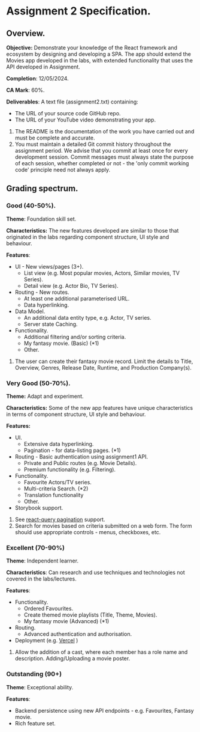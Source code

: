 # Assignment 2 Specification.

## Overview.

__Objective:__ Demonstrate your knowledge of the React framework and ecosystem by designing and developing a SPA. The app should extend the Movies app developed in the labs, with extended functionality that uses the API developed in Assignment.

__Completion__: 12/05/2024.

__CA Mark__: 60%.

__Deliverables__:
A text file (assignment2.txt) containing:

+ The URL of your source code GitHub repo.
+ The URL of your YouTube video demonstrating your app.

1. The README is the documentation of the work you have carried out and must be complete and accurate.
1. You must maintain a detailed Git commit history throughout the assignment period. We advise that you commit at least once for every development session. Commit messages must always state the purpose of each session, whether completed or not - the 'only commit working code' principle need not always apply.

## Grading spectrum.

### Good (40-50%).
__Theme__: Foundation skill set.

__Characteristics:__ The new features developed are similar to those that originated in the labs regarding component structure, UI style and behaviour.

__Features__:

+ UI - New views/pages (3+).
     + List view (e.g. Most popular movies, Actors, Similar movies, TV Series).
     + Detail view (e.g. Actor Bio, TV Series).
+ Routing - New routes.
     + At least one additional parameterised URL.
     + Data hyperlinking.
+ Data Model.
     + An additional data entity type, e.g. Actor, TV series.
     + Server state Caching.
+ Functionality.
     + Additional filtering and/or sorting criteria.
     + My fantasy movie. (Basic) (*1)
     + Other.

1. The user can create their fantasy movie record. Limit the details to Title, Overview, Genres, Release Date, Runtime, and Production Company(s). 

### Very Good (50-70%).
__Theme:__ Adapt and experiment.

__Characteristics:__ Some of the new app features have unique characteristics in terms of component structure, UI style and behaviour.

__Features:__

+ UI.
     + Extensive data hyperlinking.
     + Pagination - for data-listing pages. (*1)   
+ Routing - Basic authentication using assignment1 API.
     + Private and Public routes (e.g. Movie Details).
     + Premium functionality (e.g. Filtering).
+ Functionality. 
     + Favourite Actors/TV series.
     + Multi-criteria Search. (*2)
     + Translation functionality
     + Other.
+ Storybook support.

1. See [react-query pagination][pagination] support.
1. Search for movies based on criteria submitted on a web form. The form should use appropriate controls - menus, checkboxes, etc.

### Excellent (70-90%)
__Theme__: Independent learner.

__Characteristics__: Can research and use techniques and technologies not covered in the labs/lectures.

__Features__:

+ Functionality.
     + Ordered Favourites.
     + Create themed movie playlists (Title, Theme, Movies). 
     + My fantasy movie (Advanced) (*1)
+ Routing.
     + Advanced authentication and authorisation. 
+ Deployment (e.g. [Vercel][vercel] )

1. Allow the addition of a cast, where each member has a role name and description. Adding/Uploading a movie poster.

### Outstanding (90+)
__Theme__: Exceptional ability.

__Features__:

+ Backend persistence using new API endpoints - e.g. Favourites, Fantasy movie.
+ Rich feature set.


[pagination]: https://react-query.tanstack.com/guides/paginated-queries
[supabase]: https://supabase.com/
[vercel]: https://vercel.com/